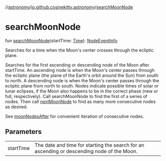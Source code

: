 //[astronomy](../../index.md)/[io.github.cosinekitty.astronomy](index.md)/[searchMoonNode](search-moon-node.md)

# searchMoonNode

fun [searchMoonNode](search-moon-node.md)(startTime: [Time](-time/index.md)): [NodeEventInfo](-node-event-info/index.md)

Searches for a time when the Moon's center crosses through the ecliptic plane.

Searches for the first ascending or descending node of the Moon after startTime. An ascending node is when the Moon's center passes through the ecliptic plane (the plane of the Earth's orbit around the Sun) from south to north. A descending node is when the Moon's center passes through the ecliptic plane from north to south. Nodes indicate possible times of solar or lunar eclipses, if the Moon also happens to be in the correct phase (new or full, respectively). Call searchMoonNode to find the first of a series of nodes. Then call [nextMoonNode](next-moon-node.md) to find as many more consecutive nodes as desired.

See [moonNodesAfter](moon-nodes-after.md) for convenient iteration of consecutive nodes.

## Parameters

| | |
|---|---|
| startTime | The date and time for starting the search for an ascending or descending node of the Moon. |
